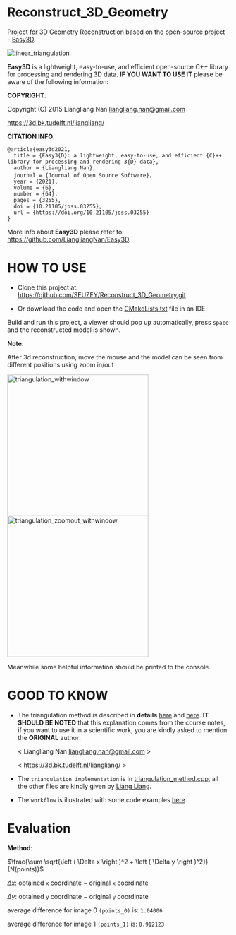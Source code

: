 # Reconstruct_3D_Geometry

Project for 3D Geometry Reconstruction based on the open-source project - [Easy3D](
https://github.com/LiangliangNan/Easy3D).

![linear_triangulation](https://user-images.githubusercontent.com/72781910/169713033-495cbd47-6f78-48f0-a8e2-154f89df5432.gif)

**Easy3D** is a lightweight, easy-to-use, and efficient open-source C++ library for processing and rendering 3D data. **IF YOU WANT TO USE IT** please be aware of the following information:

**COPYRIGHT**:

Copyright (C) 2015 Liangliang Nan <liangliang.nan@gmail.com>

https://3d.bk.tudelft.nl/liangliang/


**CITATION INFO**:
```
@article{easy3d2021,
  title = {Easy3{D}: a lightweight, easy-to-use, and efficient {C}++ library for processing and rendering 3{D} data},
  author = {Liangliang Nan},
  journal = {Journal of Open Source Software}，
  year = {2021},
  volume = {6},
  number = {64},
  pages = {3255},
  doi = {10.21105/joss.03255},
  url = {https://doi.org/10.21105/joss.03255}
}
```

More info about **Easy3D** please refer to: https://github.com/LiangliangNan/Easy3D.

# HOW TO USE

* Clone this project at: https://github.com/SEUZFY/Reconstruct_3D_Geometry.git

* Or download the code and open the [CMakeLists.txt](https://github.com/SEUZFY/Reconstruct_3D_Geometry/blob/master/CMakeLists.txt) file in an IDE.

Build and run this project, a viewer should pop up automatically, press `space` and the reconstructed model is shown.

**Note**: 

After 3d reconstruction, move the mouse and the model can be seen from different positions using zoom in/out

<p float="left">
  <img width="320" alt="triangulation_withwindow" src="https://user-images.githubusercontent.com/72781910/169711724-cd59f57a-bbb5-473d-a6f1-98b47df225ba.PNG">
  <img width="320" alt="triangulation_zoomout_withwindow" src="https://user-images.githubusercontent.com/72781910/169691743-fa836ec5-dee1-4947-9707-d12a012e9f61.png">
</p>

Meanwhile some helpful information should be printed to the console.

# GOOD TO KNOW

* The triangulation method is described in **details** [here](https://3d.bk.tudelft.nl/courses/geo1016/handouts/04-reconstruct_3D_geometry.pdf) and [here](https://3d.bk.tudelft.nl/courses/geo1016/handouts/03-epipolar_geometry.pdf). **IT SHOULD BE NOTED** that this explanation comes from the course notes, if you want to use it in a scientific work, you are kindly asked to mention the **ORIGINAL** author: 
  
  < Liangliang Nan <liangliang.nan@gmail.com> >
  
  < https://3d.bk.tudelft.nl/liangliang/ > 

* The `triangulation implementation` is in [triangulation_method.cpp](https://github.com/SEUZFY/Reconstruct_3D_Geometry/blob/master/Triangulation/triangulation_method.cpp), all the other files are kindly given by [Liang Liang](https://3d.bk.tudelft.nl/liangliang/).

* The `workflow` is illustrated with some code examples [here](https://github.com/SEUZFY/Reconstruct_3D_Geometry/blob/master/Triangulation_materials/3DGeometry_from_2images_workflow.pdf).

# Evaluation

**Method**:

$\frac{\sum \sqrt{\left ( \Delta x \right )^2 + \left ( \Delta y \right )^2}}{N(points)}$

$\Delta x$: obtained `x` coordinate $-$ original `x` coordinate

$\Delta y$: obtained `y` coordinate $-$ original `y` coordinate

average difference for image 0 `(points_0)` is:
`1.04006`

average difference for image 1 `(points_1)` is:
`0.912123`


